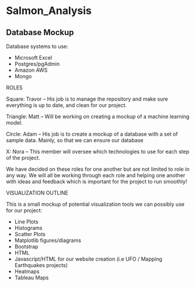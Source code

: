# Salmon_Analysis

## Database Mockup
Database systems to use:

- Microsoft Excel
- Postgres/pgAdmin
- Amazon AWS
- Mongo

ROLES

Square: Travor – His job is to manage the repository and make sure everything is up to date, and clean for our project.

Triangle: Matt – Will be working on creating a mockup of a machine learning model.

Circle: Adam – His job is to create a mockup of a database with a set of sample data. Mainly, so that we can ensure our database

X: Nora – This member will oversee which technologies to use for each step of the project.

We have decided on these roles for one another but are not limited to role in any way. We will all be working through each role and helping one another with ideas and feedback which is important for the project to run smoothly!

VISUALIZATION OUTLINE

This is a small mockup of potential visualization tools we can possibly use for our project:

-	Line Plots
-	Histograms
-	Scatter Plots
-	Matplotlib figures/diagrams
-	Bootstrap
-	HTML
-	Javascript/HTML for our website creation (i.e UFO / Mapping Earthquakes projects)
-	Heatmaps
-	Tableau Maps
